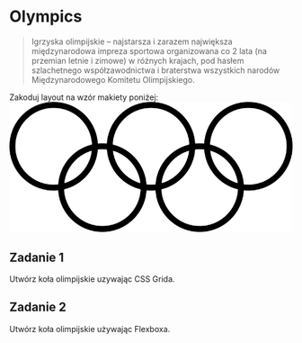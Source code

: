 # Olympics

> Igrzyska olimpijskie – najstarsza i zarazem największa międzynarodowa impreza sportowa organizowana co 2 lata (na przemian letnie i zimowe) w różnych krajach, pod hasłem szlachetnego współzawodnictwa i braterstwa wszystkich narodów Międzynarodowego Komitetu Olimpijskiego.

Zakoduj layout na wzór makiety poniżej:
![holy-grail](resources/olympics.png)

## Zadanie 1
Utwórz koła olimpijskie uzywając CSS Grida.

## Zadanie 2
Utwórz koła olimpijskie używając Flexboxa.
